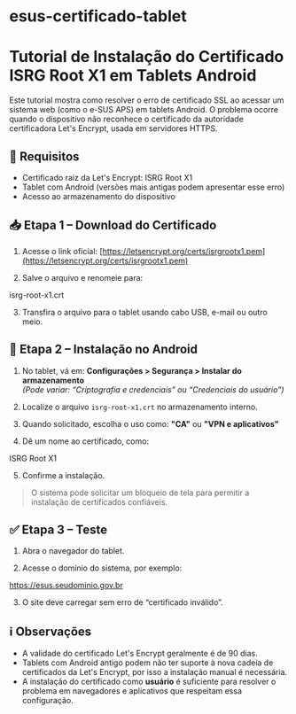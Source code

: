 # esus-certificado-tablet

# Tutorial de Instalação do Certificado ISRG Root X1 em Tablets Android

Este tutorial mostra como resolver o erro de certificado SSL ao acessar um sistema web (como o e-SUS APS) em tablets Android. O problema ocorre quando o dispositivo não reconhece o certificado da autoridade certificadora Let's Encrypt, usada em servidores HTTPS.

## 🔧 Requisitos

- Certificado raiz da Let's Encrypt: ISRG Root X1
- Tablet com Android (versões mais antigas podem apresentar esse erro)
- Acesso ao armazenamento do dispositivo

## 📥 Etapa 1 – Download do Certificado

1. Acesse o link oficial:
   [https://letsencrypt.org/certs/isrgrootx1.pem](https://letsencrypt.org/certs/isrgrootx1.pem)

2. Salve o arquivo e renomeie para:

isrg-root-x1.crt


3. Transfira o arquivo para o tablet usando cabo USB, e-mail ou outro meio.

## 📲 Etapa 2 – Instalação no Android

1. No tablet, vá em:
**Configurações > Segurança > Instalar do armazenamento**  
*(Pode variar: “Criptografia e credenciais” ou “Credenciais do usuário”)*

2. Localize o arquivo `isrg-root-x1.crt` no armazenamento interno.

3. Quando solicitado, escolha o uso como:
**"CA"** ou **"VPN e aplicativos"**

4. Dê um nome ao certificado, como:

ISRG Root X1


5. Confirme a instalação.

> O sistema pode solicitar um bloqueio de tela para permitir a instalação de certificados confiáveis.

## ✅ Etapa 3 – Teste

1. Abra o navegador do tablet.

2. Acesse o domínio do sistema, por exemplo:

https://esus.seudominio.gov.br


3. O site deve carregar sem erro de “certificado inválido”.

## ℹ️ Observações

- A validade do certificado Let's Encrypt geralmente é de 90 dias.  
- Tablets com Android antigo podem não ter suporte à nova cadeia de certificados da Let's Encrypt, por isso a instalação manual é necessária.  
- A instalação do certificado como **usuário** é suficiente para resolver o problema em navegadores e aplicativos que respeitam essa configuração.




